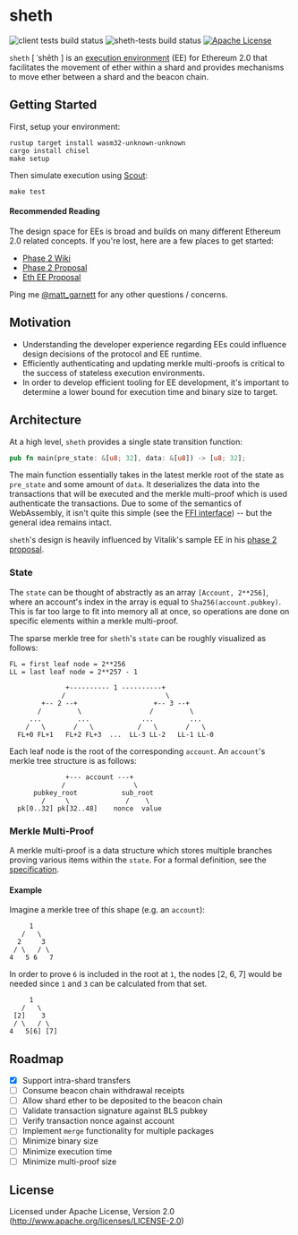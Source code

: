 # sheth

![client tests build status](https://github.com/lightclient/sheth/workflows/sheth-bench/badge.svg)
![sheth-tests build status](https://github.com/lightclient/sheth/workflows/sheth-tests/badge.svg)
[![Apache License](https://img.shields.io/badge/license-Apache--2.0-blue)](https://github.com/lightclient/sheth#license)

`sheth` [ ˈshēth ] is an [execution
environment](https://hackmd.io/UzysWse1Th240HELswKqVA?view#Execution-Environment-EE)
(EE) for Ethereum 2.0 that facilitates the movement of ether within a shard and
provides mechanisms to move ether between a shard and the beacon chain.

## Getting Started

First, setup your environment:
```console
rustup target install wasm32-unknown-unknown
cargo install chisel
make setup
```

Then simulate execution using [Scout](https://github.com/ewasm/scout):
```console
make test
```

#### Recommended Reading
The design space for EEs is broad and builds on many different Ethereum 2.0
related concepts. If you're lost, here are a few places to get started:

* [Phase 2 Wiki](https://hackmd.io/UzysWse1Th240HELswKqVA)
* [Phase 2 Proposal](https://notes.ethereum.org/w1Pn2iMmSTqCmVUTGV4T5A?view#Implementing-in-shard-ETH-transfers)
* [Eth EE Proposal](https://ethresear.ch/t/eth-execution-environment-proposal/5507)

Ping me [@matt_garnett](https://twitter.com/matt_garnett) for any
other questions / concerns.

## Motivation
* Understanding the developer experience regarding EEs could influence design
  decisions of the protocol and EE runtime.
* Efficiently authenticating and updating merkle multi-proofs is critical to the
  success of stateless execution environments.
* In order to develop efficient tooling for EE development, it's important to
  determine a lower bound for execution time and binary size to target. 



## Architecture
At a high level, `sheth` provides a single state transition function:

```rust
pub fn main(pre_state: &[u8; 32], data: &[u8]) -> [u8; 32];
```

The main function essentially takes in the latest merkle root of the state as
`pre_state` and some amount of `data`. It deserializes the data into the
transactions that will be executed and the merkle multi-proof which is used
authenticate the transactions. Due to some of the semantics of WebAssembly, it
isn't quite this simple (see the [FFI interface](src/lib.rs)) -- but the general
idea remains intact.

`sheth`'s design is heavily influenced by Vitalik's sample EE in his [phase 2
proposal](https://notes.ethereum.org/w1Pn2iMmSTqCmVUTGV4T5A?view#Implementing-in-shard-ETH-transfers).

### State
The `state` can be thought of abstractly as an array `[Account, 2**256]`, where
an account's index in the array is equal to `Sha256(account.pubkey)`. This is
far too large to fit into memory all at once, so operations are done on specific
elements within a merkle multi-proof.

The sparse merkle tree for `sheth`'s `state` can be roughly visualized as
follows:

```
FL = first leaf node = 2**256
LL = last leaf node = 2**257 - 1
        
              +---------- 1 ----------+             
             /                         \
        +-- 2 --+                   +-- 3 --+       
       /         \                 /         \
     ...         ...             ...         ...   
    /   \       /   \           /   \       /   \
  FL+0 FL+1   FL+2 FL+3  ...  LL-3 LL-2   LL-1 LL-0 
```

Each leaf node is the root of the corresponding `account`. An `account`'s merkle
tree structure is as follows:

```
              +--- account ---+
             /                 \
      pubkey_root           sub_root    
        /     \              /    \     
  pk[0..32] pk[32..48]    nonce  value
```

### Merkle Multi-Proof 
A merkle multi-proof is a data structure which stores multiple branches proving
various items within the `state`. For a formal definition, see the
[specification](https://github.com/ethereum/eth2.0-specs/blob/dev/specs/light_client/merkle_proofs.md#merkle-multiproofs).

#### Example
Imagine a merkle tree of this shape (e.g. an `account`):

```
     1
   /   \
  2     3
 / \   / \
4   5 6   7
```

In order to prove `6` is included in the root at `1`, the nodes [2, 6, 7] would
be needed since `1` and `3` can be calculated from that set.

```
     1
   /   \
 [2]    3
 / \   / \
4   5[6] [7]
```

## Roadmap
- [x] Support intra-shard transfers
- [ ] Consume beacon chain withdrawal receipts
- [ ] Allow shard ether to be deposited to the beacon chain
- [ ] Validate transaction signature against BLS pubkey
- [ ] Verify transaction nonce against account
- [ ] Implement `merge` functionality for multiple packages
- [ ] Minimize binary size
- [ ] Minimize execution time
- [ ] Minimize multi-proof size

## License
Licensed under Apache License, Version 2.0 (http://www.apache.org/licenses/LICENSE-2.0)

